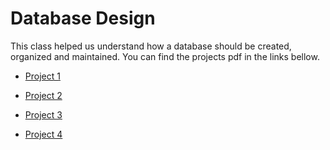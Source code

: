 # Database Design

This class helped us understand how a database should be created, organized and maintained. You can find the projects pdf in the links bellow.

- [Project 1](https://github.com/roni3840/Projects/blob/master/Database-Design(SQL)/Project1/3160244.pdf)

- [Project 2](https://github.com/roni3840/Projects/blob/master/Database-Design(SQL)/Project2(SQL)/3160244.pdf)

- [Project 3](https://github.com/roni3840/Projects/blob/master/Database-Design(SQL)/Project3/3160244.pdf)

- [Project 4](https://github.com/roni3840/Projects/blob/master/Database-Design(SQL)/Project4(SQL-DataWarehouse)/3160244.pdf)

  